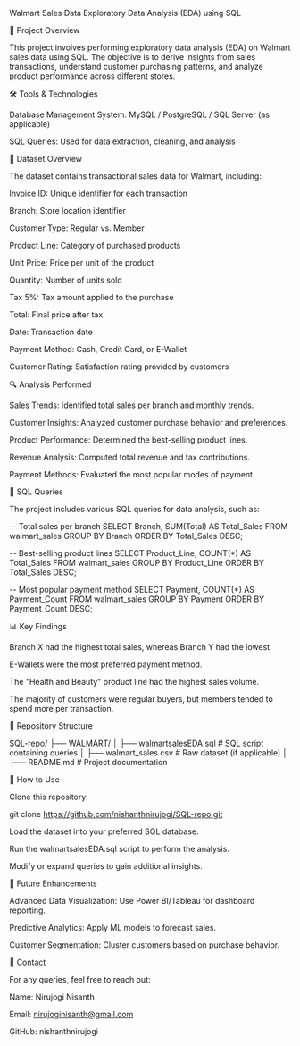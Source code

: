 Walmart Sales Data Exploratory Data Analysis (EDA) using SQL

📌 Project Overview

This project involves performing exploratory data analysis (EDA) on Walmart sales data using SQL. The objective is to derive insights from sales transactions, understand customer purchasing patterns, and analyze product performance across different stores.

🛠️ Tools & Technologies

Database Management System: MySQL / PostgreSQL / SQL Server (as applicable)

SQL Queries: Used for data extraction, cleaning, and analysis

📂 Dataset Overview

The dataset contains transactional sales data for Walmart, including:

Invoice ID: Unique identifier for each transaction

Branch: Store location identifier

Customer Type: Regular vs. Member

Product Line: Category of purchased products

Unit Price: Price per unit of the product

Quantity: Number of units sold

Tax 5%: Tax amount applied to the purchase

Total: Final price after tax

Date: Transaction date

Payment Method: Cash, Credit Card, or E-Wallet

Customer Rating: Satisfaction rating provided by customers

🔍 Analysis Performed

Sales Trends: Identified total sales per branch and monthly trends.

Customer Insights: Analyzed customer purchase behavior and preferences.

Product Performance: Determined the best-selling product lines.

Revenue Analysis: Computed total revenue and tax contributions.

Payment Methods: Evaluated the most popular modes of payment.

📜 SQL Queries

The project includes various SQL queries for data analysis, such as:

-- Total sales per branch
SELECT Branch, SUM(Total) AS Total_Sales
FROM walmart_sales
GROUP BY Branch
ORDER BY Total_Sales DESC;

-- Best-selling product lines
SELECT Product_Line, COUNT(*) AS Total_Sales
FROM walmart_sales
GROUP BY Product_Line
ORDER BY Total_Sales DESC;

-- Most popular payment method
SELECT Payment, COUNT(*) AS Payment_Count
FROM walmart_sales
GROUP BY Payment
ORDER BY Payment_Count DESC;

📊 Key Findings

Branch X had the highest total sales, whereas Branch Y had the lowest.

E-Wallets were the most preferred payment method.

The "Health and Beauty" product line had the highest sales volume.

The majority of customers were regular buyers, but members tended to spend more per transaction.

📁 Repository Structure

SQL-repo/
├── WALMART/
│   ├── walmartsalesEDA.sql  # SQL script containing queries
│   ├── walmart_sales.csv     # Raw dataset (if applicable)
│   ├── README.md             # Project documentation

🚀 How to Use

Clone this repository:

git clone https://github.com/nishanthnirujogi/SQL-repo.git

Load the dataset into your preferred SQL database.

Run the walmartsalesEDA.sql script to perform the analysis.

Modify or expand queries to gain additional insights.

📌 Future Enhancements

Advanced Data Visualization: Use Power BI/Tableau for dashboard reporting.

Predictive Analytics: Apply ML models to forecast sales.

Customer Segmentation: Cluster customers based on purchase behavior.

📧 Contact

For any queries, feel free to reach out:

Name: Nirujogi Nisanth

Email: nirujoginisanth@gmail.com

GitHub: nishanthnirujogi
